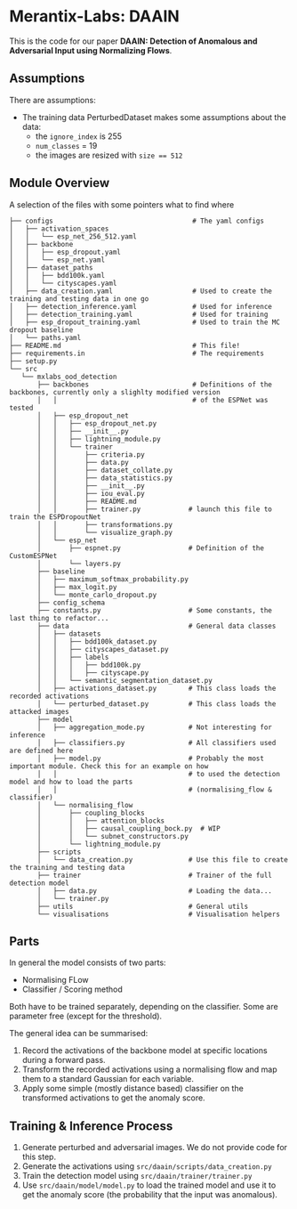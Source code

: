 # Merantix-Labs: DAAIN

This is the code for our paper **DAAIN: Detection of Anomalous and Adversarial Input using Normalizing Flows**.

## Assumptions

There are assumptions:

- The training data PerturbedDataset makes some assumptions about the data:
    - the `ignore_index` is 255
    - `num_classes` = 19
    - the images are resized with `size == 512`

## Module Overview

A selection of the files with some pointers what to find where

```
├── configs                                   # The yaml configs
│   ├── activation_spaces
│   │   └── esp_net_256_512.yaml
│   ├── backbone
│   │   ├── esp_dropout.yaml
│   │   └── esp_net.yaml
│   ├── dataset_paths
│   │   ├── bdd100k.yaml
│   │   └── cityscapes.yaml
│   ├── data_creation.yaml                    # Used to create the training and testing data in one go
│   ├── detection_inference.yaml              # Used for inference
│   ├── detection_training.yaml               # Used for training
│   ├── esp_dropout_training.yaml             # Used to train the MC dropout baseline
│   └── paths.yaml
├── README.md                                 # This file!
├── requirements.in                           # The requirements
├── setup.py
└── src
   └── mxlabs_ood_detection
       ├── backbones                          # Definitions of the backbones, currently only a slighlty modified version
       │   │                                  # of the ESPNet was tested
       │   ├── esp_dropout_net
       │   │   ├── esp_dropout_net.py
       │   │   ├── __init__.py
       │   │   ├── lightning_module.py
       │   │   └── trainer
       │   │       ├── criteria.py
       │   │       ├── data.py
       │   │       ├── dataset_collate.py
       │   │       ├── data_statistics.py
       │   │       ├── __init__.py
       │   │       ├── iou_eval.py
       │   │       ├── README.md
       │   │       ├── trainer.py            # launch this file to train the ESPDropoutNet
       │   │       ├── transformations.py
       │   │       └── visualize_graph.py
       │   └── esp_net
       │       ├── espnet.py                 # Definition of the CustomESPNet
       │       └── layers.py
       ├── baseline
       │   ├── maximum_softmax_probability.py
       │   ├── max_logit.py
       │   └── monte_carlo_dropout.py
       ├── config_schema
       ├── constants.py                      # Some constants, the last thing to refactor...
       ├── data                              # General data classes
       │   ├── datasets
       │   │   ├── bdd100k_dataset.py
       │   │   ├── cityscapes_dataset.py
       │   │   ├── labels
       │   │   │   ├── bdd100k.py
       │   │   │   ├── cityscape.py
       │   │   └── semantic_segmentation_dataset.py
       │   ├── activations_dataset.py        # This class loads the recorded activations
       │   └── perturbed_dataset.py          # This class loads the attacked images
       ├── model
       │   ├── aggregation_mode.py           # Not interesting for inference
       │   ├── classifiers.py                # All classifiers used are defined here
       │   ├── model.py                      # Probably the most important module. Check this for an example on how
       │   │                                 # to used the detection model and how to load the parts
       │   │                                 # (normalising_flow & classifier)
       │   └── normalising_flow
       │       ├── coupling_blocks
       │       │   ├── attention_blocks
       │       │   ├── causal_coupling_bock.py  # WIP
       │       │   └── subnet_constructors.py
       │       └── lightning_module.py
       ├── scripts
       │   └── data_creation.py              # Use this file to create the training and testing data
       ├── trainer                           # Trainer of the full detection model
       │   ├── data.py                       # Loading the data...
       │   └── trainer.py
       ├── utils                             # General utils
       └── visualisations                    # Visualisation helpers
```

## Parts

In general the model consists of two parts:

- Normalising FLow
- Classifier / Scoring method

Both have to be trained separately, depending on the classifier. Some are parameter free (except for the threshold).

The general idea can be summarised:

1. Record the activations of the backbone model at specific locations during a forward pass.
2. Transform the recorded activations using a normalising flow and map them to a standard Gaussian for each variable.
3. Apply some simple (mostly distance based) classifier on the transformed activations to get the anomaly score.

## Training & Inference Process

1. Generate perturbed and adversarial images. We do not provide code for this step.
2. Generate the activations using `src/daain/scripts/data_creation.py`
3. Train the detection model using `src/daain/trainer/trainer.py`
4. Use `src/daain/model/model.py` to load the trained model and use it to get the anomaly score (the probability that the
   input was anomalous).

